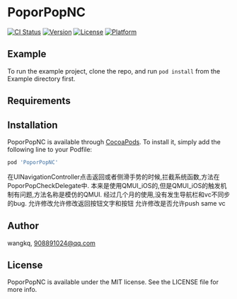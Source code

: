 # PoporPopNC

[![CI Status](https://img.shields.io/travis/wangkq/PoporPopNC.svg?style=flat)](https://travis-ci.org/wangkq/PoporPopNC)
[![Version](https://img.shields.io/cocoapods/v/PoporPopNC.svg?style=flat)](https://cocoapods.org/pods/PoporPopNC)
[![License](https://img.shields.io/cocoapods/l/PoporPopNC.svg?style=flat)](https://cocoapods.org/pods/PoporPopNC)
[![Platform](https://img.shields.io/cocoapods/p/PoporPopNC.svg?style=flat)](https://cocoapods.org/pods/PoporPopNC)

## Example

To run the example project, clone the repo, and run `pod install` from the Example directory first.

## Requirements

## Installation

PoporPopNC is available through [CocoaPods](https://cocoapods.org). To install
it, simply add the following line to your Podfile:

```ruby
pod 'PoporPopNC'
```

在UINavigationController点击返回或者侧滑手势的时候,拦截系统函数,方法在PoporPopCheckDelegate中.
本来是使用QMUI_iOS的,但是QMUI_iOS的触发机制有问题,方法名称是模仿的QMUI.
经过几个月的使用,没有发生导航栏和vc不同步的bug.
允许修改允许修改返回按钮文字和按钮
允许修改是否允许push same vc

## Author

wangkq, 908891024@qq.com

## License

PoporPopNC is available under the MIT license. See the LICENSE file for more info.
